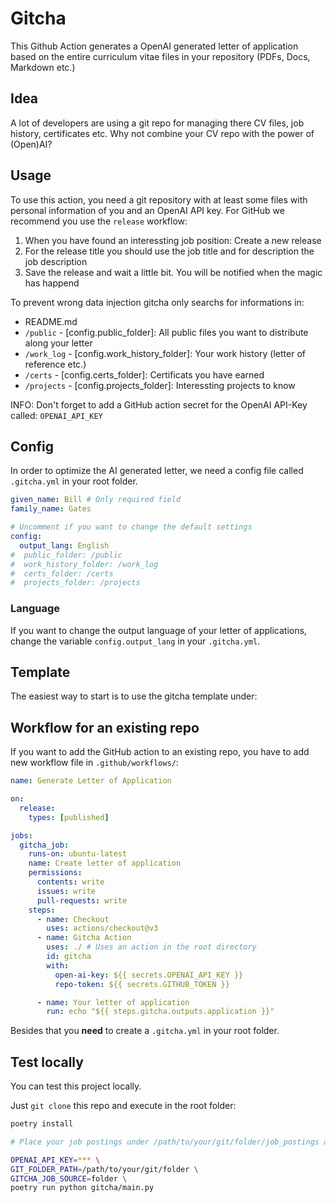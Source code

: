 # Gitcha

This Github Action generates a OpenAI generated letter of application based on the entire curriculum vitae files in your repository (PDFs, Docs, Markdown etc.)

## Idea

A lot of developers are using a git repo for managing there CV files, job history, certificates etc. 
Why not combine your CV repo with the power of (Open)AI?

## Usage

To use this action, you need a git repository with at least some files with personal information of you and an OpenAI API key.
For GitHub we recommend you use the `release` workflow:

1. When you have found an interessting job position: Create a new release
2. For the release title you should use the job title and for description the job description
3. Save the release and wait a little bit. You will be notified when the magic has happend

To prevent wrong data injection gitcha only searchs for informations in:

* README.md
* `/public` - [config.public_folder]: All public files you want to distribute along your letter
* `/work_log` - [config.work_history_folder]: Your work history (letter of reference etc.)
* `/certs` - [config.certs_folder]: Certificats you have earned
* `/projects` - [config.projects_folder]: Interessting projects to know 

INFO: Don't forget to add a GitHub action secret for the OpenAI API-Key called: `OPENAI_API_KEY`

## Config

In order to optimize the AI generated letter, we need a config file called `.gitcha.yml` in your root folder. 

```yaml
given_name: Bill # Only required field 
family_name: Gates

# Uncomment if you want to change the default settings
config:
  output_lang: English 
#  public_folder: /public
#  work_history_folder: /work_log
#  certs_folder: /certs
#  projects_folder: /projects
```

### Language

If you want to change the output language of your letter of applications, change the variable  `config.output_lang` in your `.gitcha.yml`.


## Template

The easiest way to start is to use the gitcha template under: 


## Workflow for an existing repo

If you want to add the GitHub action to an existing repo, you have to add new workflow file in `.github/workflows/`:

```yaml
name: Generate Letter of Application

on: 
  release:
    types: [published]

jobs:
  gitcha_job:
    runs-on: ubuntu-latest
    name: Create letter of application
    permissions:
      contents: write
      issues: write
      pull-requests: write
    steps:
      - name: Checkout
        uses: actions/checkout@v3
      - name: Gitcha Action
        uses: ./ # Uses an action in the root directory
        id: gitcha
        with:
          open-ai-key: ${{ secrets.OPENAI_API_KEY }}
          repo-token: ${{ secrets.GITHUB_TOKEN }}

      - name: Your letter of application
        run: echo "${{ steps.gitcha.outputs.application }}"

```

Besides that you **need** to create a `.gitcha.yml` in your root folder.


## Test locally

You can test this project locally.

Just `git clone` this repo and execute in the root folder:

```bash
poetry install

# Place your job postings under /path/to/your/git/folder/job_postings as Markdown files and execute:

OPENAI_API_KEY=*** \
GIT_FOLDER_PATH=/path/to/your/git/folder \
GITCHA_JOB_SOURCE=folder \
poetry run python gitcha/main.py
```
